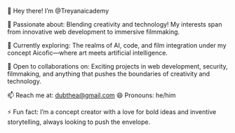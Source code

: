 👋 Hey there! I’m @Treyanaicademy

👀 Passionate about: Blending creativity and technology! 
My interests span from innovative web development to immersive filmmaking.

🌱 Currently exploring: The realms of AI, code, and film integration under 
my concept Aicofic—where art meets artificial intelligence.

💞️ Open to collaborations on: Exciting projects in web development, security, filmmaking, and anything that pushes the boundaries of creativity and technology.

📫 Reach me at: dubthea@gmail.com
😄 Pronouns: he/him

⚡ Fun fact: I’m a concept creator with a love for bold ideas and inventive storytelling, always looking to push the envelope.
<!---
Treyanaicademy/Treyanaicademy is a ✨ special ✨ repository because its `README.md` (this file) appears on your GitHub profile.
You can click the Preview link to take a look at your changes.
--->
